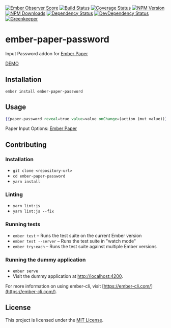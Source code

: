 [![Ember Observer Score](http://emberobserver.com/badges/ember-paper-password.svg)](http://emberobserver.com/addons/ember-paper-password)
[![Build Status](https://travis-ci.org/devotox/ember-paper-password.svg)](http://travis-ci.org/devotox/ember-paper-password)
[![Coverage Status](https://codecov.io/gh/devotox/ember-paper-password/branch/master/graph/badge.svg)](https://codecov.io/gh/devotox/ember-paper-password)
[![NPM Version](https://badge.fury.io/js/ember-paper-password.svg)](http://badge.fury.io/js/ember-paper-password)
[![NPM Downloads](https://img.shields.io/npm/dm/ember-paper-password.svg)](https://www.npmjs.org/package/ember-paper-password)
[![Dependency Status](https://david-dm.org/poetic/ember-paper-password.svg)](https://david-dm.org/poetic/ember-paper-password)
[![DevDependency Status](https://david-dm.org/poetic/ember-paper-password/dev-status.svg)](https://david-dm.org/poetic/ember-paper-password#info=devDependencies)
[![Greenkeeper](https://badges.greenkeeper.io/devotox/ember-paper-password.svg)](https://greenkeeper.io/)

ember-paper-password
==============================================================================

Input Password addon for [Ember Paper](https://github.com/miguelcobain/ember-paper)

[DEMO](http://devotox.github.io/ember-paper-password)

Installation
------------------------------------------------------------------------------

```
ember install ember-paper-password
```


Usage
------------------------------------------------------------------------------

```handlebars
{{paper-password reveal=true value=value onChange=(action (mut value))}}
```

Paper Input Options: [Ember Paper](https://github.com/miguelcobain/ember-paper)


Contributing
------------------------------------------------------------------------------

### Installation

* `git clone <repository-url>`
* `cd ember-paper-password`
* `yarn install`

### Linting

* `yarn lint:js`
* `yarn lint:js --fix`

### Running tests

* `ember test` – Runs the test suite on the current Ember version
* `ember test --server` – Runs the test suite in "watch mode"
* `ember try:each` – Runs the test suite against multiple Ember versions

### Running the dummy application

* `ember serve`
* Visit the dummy application at [http://localhost:4200](http://localhost:4200).

For more information on using ember-cli, visit [https://ember-cli.com/](https://ember-cli.com/).

License
------------------------------------------------------------------------------

This project is licensed under the [MIT License](LICENSE.md).
